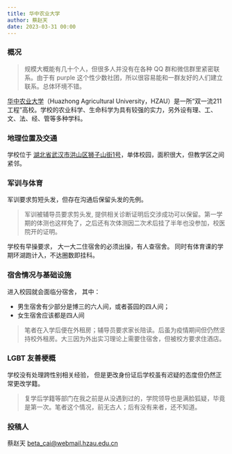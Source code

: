 ```yaml
---
title: 华中农业大学
author: 蔡赵天
date: 2023-03-31 00:00
---
```


### 概况

> 规模大概能有几十个人，但很多人并没有在各种 QQ 群和微信群里紧密联系。由于有 purple 这个性少数社团，所以很容易能和一群友好的人们建立联系。总体环境不错。


[华中农业大学](https://www.hzau.edu.cn)（Huazhong Agricultural University，HZAU）是一所“双一流211工程”高校。学校的农业科学、生命科学为具有较强的实力，另外设有理、工、文、法、经、管等多种学科。

### 地理位置及交通

学校位于 [湖北省武汉市洪山区狮子山街1号](https://amap.com/place/B001B08XU8)，单体校园，面积很大，但教学区之间紧邻。


### 军训与体育

军训要求剪短头发，但存在沟通后保留头发的先例。

> 军训被辅导员要求剪头发, 提供相关诊断证明后交涉成功可以保留。第一学期的体测也这样免了，之后还有次体测因二次术后挂了半年也没参加，校医院开的证明。

学校有早操要求， 大一大二住宿舍的必须出操，有人查宿舍。
同时有体育课的学期环湖跑计入，不达圈数即挂科。

### 宿舍情况与基础设施

进入校园就会面临分宿舍， 其中：
- 男生宿舍有少部分是博三的六人间，或者荟园的四人间；
- 女生宿舍应该都是四人间

> 笔者在入学后便在外租房；辅导员要求家长陪读。后虽为疫情期间但仍然坚持校外租房。大三因为外出实习理论上需要住宿舍，但被校方要求住酒店。 


### LGBT 友善梗概
学校没有处理跨性别相关经验， 但是更改身份证后学校虽有迟疑的态度但仍然正常更改学籍。 

> 复学后学籍等部门在我之前是从没遇到过的，学院领导也是满脸狐疑，毕竟是第一次。笔者这个情况，前无古人；后有没有来者，还不知道。


### 投稿人

蔡赵天 beta_cai@webmail.hzau.edu.cn